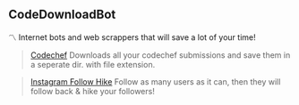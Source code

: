 ## CodeDownloadBot
:part_alternation_mark: Internet bots and web scrappers that will save a lot of your time!

> [Codechef](https://github.com/amarlearning/InternetBots/blob/master/codechef.py) Downloads all your codechef submissions and save them in a seperate dir. with file extension.

> [Instagram Follow Hike](https://github.com/amarlearning/InternetBots/blob/master/InstaFollowerHike.py) Follow as many users as it can, then they will follow back & hike your followers!
